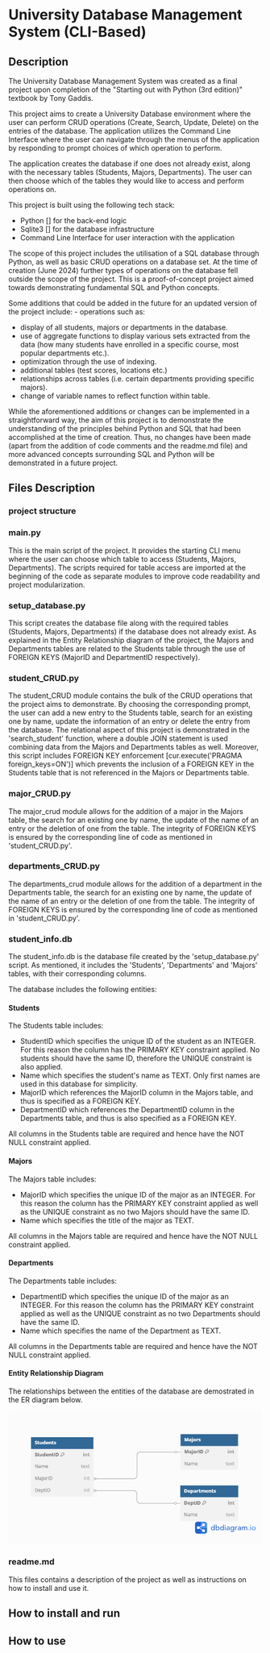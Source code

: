 # University Database Management System (CLI-Based)

## Description

The University Database Management System was created as a final project upon completion of the "Starting out with Python (3rd edition)" textbook by Tony Gaddis. 

This project aims to create a University Database environment where the user can
perform CRUD operations (Create, Search, Update, Delete) on the entries of the database.
The application utilizes the Command Line Interface where the user can navigate through the menus of the application by responding to prompt choices of which operation to perform.

The application creates the database if one does not already exist, along with the necessary tables (Students, Majors, Departments). The user can then choose which of the tables they would like to access and perform operations on.

This project is built using the following tech stack:
- Python [] for the back-end logic
- Sqlite3 [] for the database infrastructure
- Command Line Interface for user interaction with the application

The scope of this project includes the utilisation of a SQL database through Python, as well as basic CRUD operations on a database set. At the time of creation (June 2024) further types of operations on the database fell outside the scope of the project. This is a proof-of-concept project aimed towards demonstrating fundamental SQL and Python concepts.
 
Some additions that could be added in the future for an updated version of the project include: - operations such as:
- display of all students, majors or departments in the database.
- use of aggregate functions to display various sets extracted from the data (how many students have enrolled in a specific course, most popular departments etc.).
- optimization through the use of indexing.
- additional tables (test scores, locations etc.)
- relationships across tables (i.e. certain departments providing specific majors).
- change of variable names to reflect function within table.

While the aforementioned additions or changes can be implemented in a straightforward way, the aim of this project is to demonstrate the understanding of the principles behind Python and SQL that had been accomplished at the time of creation. Thus, no changes have been made (apart from the addition of code comments and the readme.md file) and more advanced concepts surrounding SQL and Python will be demonstrated in a future project.

## Files Description

### project structure

### main.py

This is the main script of the project. It provides the starting CLI menu where the user can choose which table to access (Students, Majors, Departments). The scripts required for table access are imported at the beginning of the code as separate modules to improve code readability and project modularization.

### setup_database.py

This script creates the database file along with the required tables (Students, Majors, Departments) if the database does not already exist. As explained in the Entity Relationship diagram of the project, the Majors and Departments tables are related to the Students table through the use of FOREIGN KEYS (MajorID and DepartmentID respectively).

### student_CRUD.py

The student_CRUD module contains the bulk of the CRUD operations that the project aims to demonstrate. By choosing the corresponding prompt, the user can add a new entry to the Students table, search for an existing one by name, update the information of an entry or delete the entry from the database. The relational aspect of this project is demonstrated in the 'search_student' function, where a double JOIN statement is used combining data from the Majors and Departments tables as well. Moreover, this script includes FOREIGN KEY enforcement [cur.execute('PRAGMA foreign_keys=ON')]  which prevents the inclusion of a FOREIGN KEY in the Students table that is not referenced in the Majors or Departments table.

### major_CRUD.py

The major_crud module allows for the addition of a major in the Majors table, the search for an existing one by name, the update of the name of an entry or the deletion of one from the table. The integrity of FOREIGN KEYS is ensured by the corresponding line of code as mentioned in 'student_CRUD.py'.

### departments_CRUD.py

The departments_crud module allows for the addition of a department in the Departments table, the search for an existing one by name, the update of the name of an entry or the deletion of one from the table. The integrity of FOREIGN KEYS is ensured by the corresponding line of code as mentioned in 'student_CRUD.py'.

### student_info.db

The student_info.db is the database file created by the 'setup_database.py' script. As mentioned, it includes the 'Students', 'Departments' and 'Majors' tables, with their corresponding columns.

The database includes the following entities:

#### Students

The Students table includes:

- StudentID which specifies the unique ID of the student as an INTEGER. For this reason the column has the PRIMARY KEY constraint applied. No students should have the same ID, therefore the UNIQUE constraint is also applied.
- Name which specifies the student's name as TEXT. Only first names are used in this database for simplicity.
- MajorID which references the MajorID column in the Majors table, and thus is specified as a FOREIGN KEY.
- DepartmentID which references the DepartmentID column in the Departments table, and thus is also specified as a FOREIGN KEY.

All columns in the Students table are required and hence have the NOT NULL constraint applied. 

#### Majors

The Majors table includes:

- MajorID which specifies the unique ID of the major as an INTEGER. For this reason the column has the PRIMARY KEY constraint applied as well as the UNIQUE constraint as no two Majors should have the same ID.
- Name which specifies the title of the major as TEXT.

All columns in the Majors table are required and hence have the NOT NULL constraint applied. 

#### Departments

The Departments table includes:

- DepartmentID which specifies the unique ID of the major as an INTEGER. For this reason the column has the PRIMARY KEY constraint applied as well as the UNIQUE constraint as no two Departments should have the same ID.
- Name which specifies the name of the Department as TEXT.

All columns in the Departments table are required and hence have the NOT NULL constraint applied.

#### Entity Relationship Diagram

The relationships between the entities of the database are demostrated in the ER diagram below.

![image alt](https://github.com/ManosKelig/University-Database-Management-System/blob/main/Entity%20Relationship%20diagram.png?raw=true)

### readme.md

This files contains a description of the project as well as instructions on how to install and use it.

## How to install and run

## How to use
